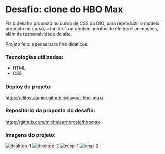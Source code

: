 # Desafio: clone do HBO Max

Fiz o desafio proposto no curso de CSS da DIO, para reproduzir o modelo proposto no curso, a fim de fixar conhecimentos de efeitos e animações, além da responsividade do site.

Projeto feito apenas para fins didáticos.

### Tecnologias utilizadas:

- HTML
- CSS

### Deploy do projeto:

https://elitostajunior.github.io/layout-hbo-max/

### Repositório da proposta do desafio:

https://github.com/micheleambrosio/hbomax

### Imagens do projeto:

![desktop-1](https://github.com/elitostajunior/layout-hbo-max/assets/89365251/557c3344-b299-497b-b4d0-9fd9458e935a)
![desktop-2](https://github.com/elitostajunior/layout-hbo-max/assets/89365251/37db0779-1d8d-4133-9cdf-e202aa6cab97)
![resp-1](https://github.com/elitostajunior/layout-hbo-max/assets/89365251/7b8287db-58c7-409f-a5b7-c315bebaf327)
![resp-2](https://github.com/elitostajunior/layout-hbo-max/assets/89365251/eee891be-3b7b-43a2-a675-8ab09ba04239)




